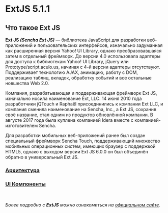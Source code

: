 # ExtJS 5.1.1

## Что такое Ext JS
  **Ext JS _(Sencha Ext JS)_** — библиотека JavaScript для разработки веб-приложений и пользовательских интерфейсов, изначально задуманная как расширенная версия Yahoo! UI Library, однако преобразовавшаяся затем в отдельный фреймворк. До версии 4.0 использовала адаптеры для доступа к библиотекам Yahoo! UI Library, jQuery или Prototype/script.aculo.us, начиная с 4-й версии адаптеры отсутствуют. Поддерживает технологию AJAX, анимацию, работу с DOM, реализацию таблиц, вкладок, обработку событий и все остальные новшества Web 2.0.

  Компания, разрабатывающая и поддерживающая фреймворк Ext JS, изначально носила наименование Ext, LLC. 14 июня 2010 года разработчики jQTouch и Raphaël присоединились к компании Ext LLC, и компания сменила наименование на Sencha, Inc., а Ext JS, сохранив своё название, стал одним из продуктов обновлённой компании. В августе 2017 года была куплена компанией Idera вместе с компанией-изготовителем Sencha.

  Для разработки мобильных веб-приложений ранее был создан специальный фреймворк Sencha Touch, поддерживающий множество мобильных операционных систем, имеющих браузер с поддержкой HTML5, однако с выходом версии Ext JS 6.0.0 он был объединён обратно в универсальный Ext JS.

### [Архитектура](https://github.com/CrappyCodeMaker/ECCENTEX-KNOWLEGE/blob/main/Content/0%20Topics/ExtJS/Architecture/Architecture.md)
### [UI Компоненты](https://github.com/CrappyCodeMaker/ECCENTEX-KNOWLEGE/blob/main/Content/0%20Topics/ExtJS/UI%20Components/UI%20Components.md)


<br/>

_Более подробно с **ExtJS** можно ознакомиться на [официальном сайте](https://docs.sencha.com/extjs/5.1.1/index.html)._
